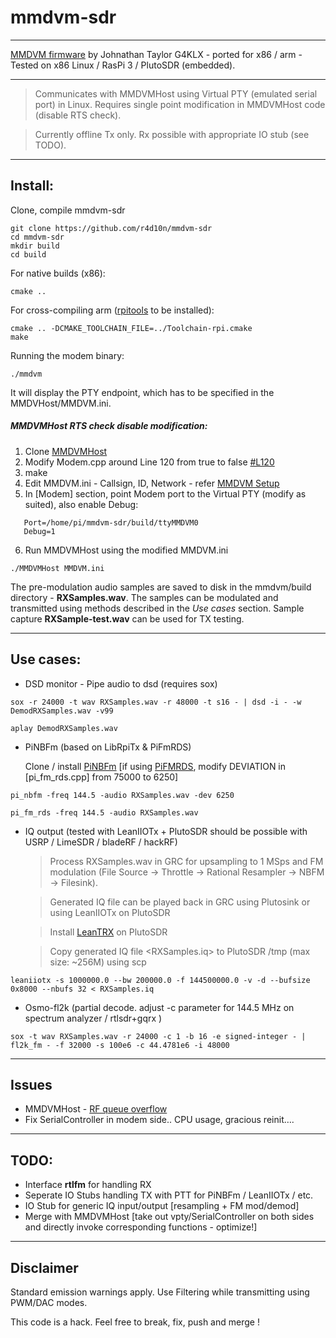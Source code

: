 # mmdvm-sdr

----
[MMDVM firmware](https://github.com/g4klx/mmdvm) by Johnathan Taylor G4KLX - ported for x86 / arm  - Tested on x86 Linux / RasPi 3 / PlutoSDR (embedded). 

----

> Communicates with MMDVMHost using Virtual PTY (emulated serial port) in Linux. Requires single point modification in MMDVMHost code (disable RTS check).


> Currently offline Tx only. Rx possible with appropriate IO stub (see TODO). 

----

## Install:

Clone, compile mmdvm-sdr

    git clone https://github.com/r4d10n/mmdvm-sdr
    cd mmdvm-sdr
    mkdir build
    cd build

For native builds (x86): 

    cmake ..

For cross-compiling arm ([rpitools](https://github.com/raspberrypi/tools) to be installed): 

    cmake .. -DCMAKE_TOOLCHAIN_FILE=../Toolchain-rpi.cmake
    make

Running the modem binary:
 
    ./mmdvm 

It will display the PTY endpoint, which has to be specified in the MMDVHost/MMDVM.ini.

##### MMDVMHost RTS check disable modification:

1. Clone [MMDVMHost](https://github.com/g4klx/MMDVMHost)
2. Modify Modem.cpp around Line 120 from true to false [#L120](https://github.com/g4klx/MMDVMHost/blob/992b0f27ab5695a01fb43db69ed01ac2dcd47b5f/Modem.cpp#L120) 
3. make
4. Edit MMDVM.ini - Callsign, ID, Network - refer [MMDVM Setup](https://www.f5uii.net/en/installation-calibration-adjustment-tunning-mmdvm-mmdvmhost-raspberry-motorola-gm360/)
5. In [Modem] section, point Modem port to the Virtual PTY (modify as suited), also enable Debug:
```     
   Port=/home/pi/mmdvm-sdr/build/ttyMMDVM0
   Debug=1
```
6. Run MMDVMHost using the modified MMDVM.ini
```
./MMDVMHost MMDVM.ini
```

The pre-modulation audio samples are saved to disk in the mmdvm/build directory - **RXSamples.wav**. The samples can be modulated and transmitted using methods described in the *Use cases* section. Sample capture **RXSample-test.wav** can be used for TX testing.  

----
## Use cases:

* DSD monitor - Pipe audio to dsd (requires sox)
```
sox -r 24000 -t wav RXSamples.wav -r 48000 -t s16 - | dsd -i - -w DemodRXSamples.wav -v99
```
```
aplay DemodRXSamples.wav
```
* PiNBFm (based on LibRpiTx & PiFmRDS)

   Clone / install [PiNBFm](https://github.com/r4d10n/PiNBFm) [if  using [PiFMRDS](https://github.com/F5OEO/PiFMRDS/), modify DEVIATION in [pi_fm_rds.cpp] from 75000 to 6250]

```
pi_nbfm -freq 144.5 -audio RXSamples.wav -dev 6250 
```
```
pi_fm_rds -freq 144.5 -audio RXSamples.wav
```

* IQ output (tested with LeanIIOTx + PlutoSDR should be possible with USRP / LimeSDR / bladeRF / hackRF)

     > Process RXSamples.wav in GRC for upsampling to 1 MSps and FM modulation  (File Source -> Throttle -> Rational Resampler -> NBFM -> Filesink).

     > Generated IQ file can be played back in GRC using Plutosink or using LeanIIOTx on PlutoSDR

     > Install [LeanTRX](http://www.pabr.org/radio/leantrx/) on PlutoSDR 

     > Copy generated IQ file <RXSamples.iq> to PlutoSDR /tmp (max size: ~256M) using scp

```
leaniiotx -s 1000000.0 --bw 200000.0 -f 144500000.0 -v -d --bufsize 0x8000 --nbufs 32 < RXSamples.iq
```

* Osmo-fl2k (partial decode. adjust -c parameter for 144.5 MHz on spectrum analyzer / rtlsdr+gqrx )

```
sox -t wav RXSamples.wav -r 24000 -c 1 -b 16 -e signed-integer - | fl2k_fm - -f 32000 -s 100e6 -c 44.4781e6 -i 48000
```
----    
## Issues
* MMDVMHost - [RF queue overflow ](https://github.com/g4klx/MMDVMHost/issues/418)
* Fix SerialController in modem side.. CPU usage, gracious reinit….

----
## TODO:
* Interface **rtlfm** for handling RX 
* Seperate IO Stubs handling TX with PTT for PiNBFm / LeanIIOTx / etc.
* IO Stub for generic IQ input/output [resampling + FM mod/demod] 
* Merge with MMDVMHost [take out vpty/SerialController on both sides and directly invoke corresponding functions - optimize!]

----
## Disclaimer

Standard emission warnings apply. Use Filtering while transmitting using PWM/DAC modes.

This code is a hack. Feel free to break, fix, push and merge ! 

 

